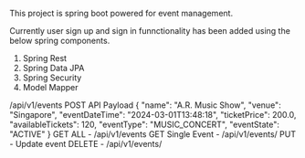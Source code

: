 This project is spring boot powered for event management.

Currently user sign up and sign in funnctionality has been added using the below spring components.
1. Spring Rest
2. Spring Data JPA
3. Spring Security
4. Model Mapper


/api/v1/events
POST API Payload
{    "name": "A.R. Music Show",
    "venue": "Singapore",
    "eventDateTime": "2024-03-01T13:48:18",
    "ticketPrice": 200.0,
    "availableTickets": 120,
    "eventType": "MUSIC_CONCERT",
    "eventState": "ACTIVE"
}
 GET ALL - /api/v1/events
GET Single Event - /api/v1/events/<event Id>
PUT - Update event
DELETE -  /api/v1/events/<event Id>


   
